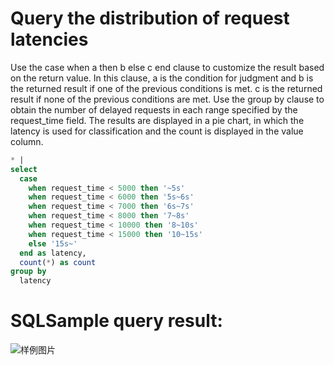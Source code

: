 # Query the distribution of request latencies

Use the case when a then b else c end clause to customize the result based on the return value.
In this clause, a is the condition for judgment and b is the returned result if one of the previous conditions is met.
c is the returned result if none of the previous conditions are met.
Use the group by clause to obtain the number of delayed requests in each range specified by the request_time field.
The results are displayed in a pie chart, in which the latency is used for classification and the count is displayed in the value column.

```SQL
* |
select
  case
    when request_time < 5000 then '~5s'
    when request_time < 6000 then '5s~6s'
    when request_time < 7000 then '6s~7s'
    when request_time < 8000 then '7~8s'
    when request_time < 10000 then '8~10s'
    when request_time < 15000 then '10~15s'
    else '15s~'
  end as latency,
  count(*) as count
group by
  latency
```

# SQLSample query result:

![样例图片](http://slsconsole.oss-cn-hangzhou.aliyuncs.com/sql_sample/27%E8%AF%B7%E6%B1%82%E5%BB%B6%E6%97%B6%E5%88%86%E5%B8%83.jpg)
